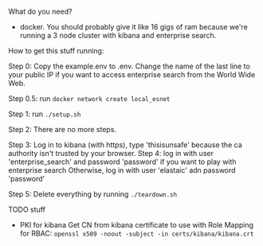 What do you need?
* docker.  You should probably give it like 16 gigs of ram because we're running a 3 node cluster with kibana and enterprise search.  

How to get this stuff running:

 Step 0: Copy the example.env to .env. Change the name of the last line to your public IP if you want to access enterprise search from the World Wide Web.

 Step 0.5: run `docker network create local_esnet`

 Step 1: run `./setup.sh`

 Step 2: There are no more steps.

 Step 3: Log in to kibana (with https), type 'thisisunsafe' because the ca authority isn't trusted by your browser.
 Step 4: log in with user 'enterprise_search' and password 'password' if you want to play with enterprise search
        Otherwise, log in with user 'elastaic' adn password 'password'

 Step 5: Delete everything by running `./teardown.sh`



TODO stuff
* PKI for kibana
Get CN from kibana certificate to use with Role Mapping for RBAC:
`openssl x509 -noout -subject -in certs/kibana/kibana.crt`

